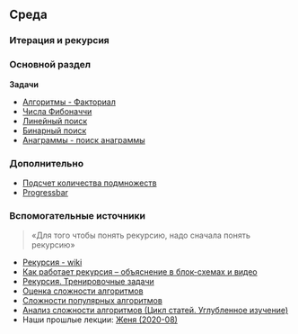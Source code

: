## Среда
### Итерация и рекурсия

### Основной раздел

**Задачи**

- [Алгоритмы - Факториал](../../../../core-algorithm-factorial)
- [Числа Фибоначчи](../../../../core-algorithm-fibonacci)
- [Линейный поиск](../../../../core-algorithm-linear-search)
- [Бинарный поиск](../../../../core-algorithm-binary-search)
- [Анаграммы - поиск анаграммы](../../../../core-algorithm-anagrams-1-detecting)

### Дополнительно

- [Подсчет количества подмножеств](../../../../extra-algorithm-calculating-subsets-with-recursion)
- [Progressbar](../../../../extra-algorithm-progressbar)


### Вспомогательные источники

>«Для того чтобы понять рекурсию, надо сначала понять рекурсию»

- [Рекурсия - wiki](https://ru.wikipedia.org/wiki/%D0%A0%D0%B5%D0%BA%D1%83%D1%80%D1%81%D0%B8%D1%8F)
- [Как работает рекурсия – объяснение в блок-схемах и видео](https://habr.com/ru/post/337030/)
- [Рекурсия. Тренировочные задачи](https://habr.com/ru/post/275813/)
- [Оценка сложности алгоритмов](https://habr.com/ru/post/104219/)
- [Сложности популярных алгоритмов](https://habr.com/ru/post/188010/)
- [Анализ сложности алгоритмов (Цикл статей. Углубленное изучение)](https://habr.com/ru/post/196560/)
- Наши прошлые лекции: [Женя (2020-08)](https://www.youtube.com/watch?v=2yQK4SFXMRY&list=PL8NGcSL3ZP-_tTReN_spNfCi-6D4Ox-0o&index=7&t=0s)
